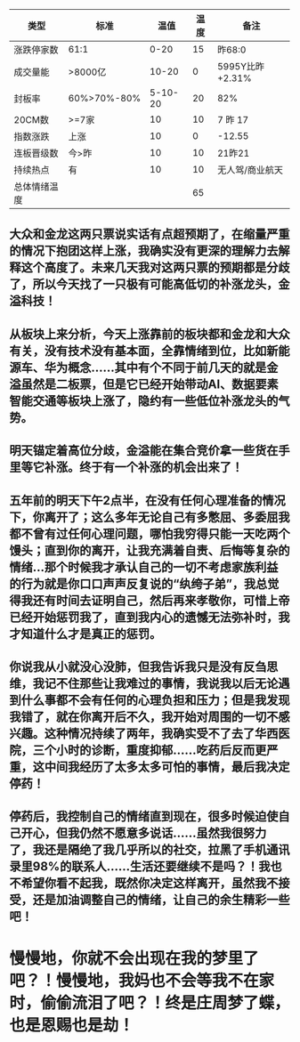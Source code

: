 | 类型             | 标准          | 温值             | 温度   |  备注 |
|--------------|------------|--------------|--------|------ |
| 涨跌停家数   |    61:1    |0-20              |    15     |     昨68:0     |
| 成交量能      | >8000亿   | 10-20           |    0     |5995Y比昨+2.31%|
| 封板率          |60%>70%-80%|5-10-20   |    20     |82%               |
| 20CM数       |     >=7家    |   10             |     10    |       7 昨 17             |
| 指数涨跌      |  上涨          |  10               |       0   |         -12.55                  |
| 连板晋级数   |  今>昨       |  10               |     10    |       21昨21        |
| 持续热点       |   有           |   10              |      10  |       无人驾/商业航天      |
| 总体情绪温度 |                 |                    |     65   |

## 大众和金龙这两只票说实话有点超预期了，在缩量严重的情况下抱团这样上涨，我确实没有更深的理解力去解释这个高度了。未来几天我对这两只票的预期都是分歧了，所以今天找了一只极有可能高低切的补涨龙头，金溢科技！

## 从板块上来分析，今天上涨靠前的板块都和金龙和大众有关，没有技术没有基本面，全靠情绪到位，比如新能源车、华为概念……其中有个不同于前几天的就是金溢虽然是二板票，但是它已经开始带动AI、数据要素智能交通等板块上涨了，隐约有一些低位补涨龙头的气势。

## 明天锚定着高位分歧，金溢能在集合竞价拿一些货在手里等它补涨。终于有一个补涨的机会出来了！

## 五年前的明天下午2点半，在没有任何心理准备的情况下，你离开了；这么多年无论自己有多憋屈、多委屈我都不曾有过任何心理问题，哪怕我穷得只能一天吃两个馒头；直到你的离开，让我充满着自责、后悔等复杂的情绪…那个时候我才承认自己的一切不考虑家族利益的行为就是你口口声声反复说的“纨绔子弟”，我总觉得我还有时间去证明自己，然后再来孝敬你，可惜上帝已经开始惩罚我了，直到我内心的遗憾无法弥补时，我才知道什么才是真正的惩罚。

## 你说我从小就没心没肺，但我告诉我只是没有反刍思维，我记不住那些让我难过的事情，我说我以后无论遇到什么事都不会有任何的心理负担和压力；但是我发现我错了，就在你离开后不久，我开始对周围的一切不感兴趣。这种情况持续了两年，我确实受不了去了华西医院，三个小时的诊断，重度抑郁……吃药后反而更严重，这中间我经历了太多太多可怕的事情，最后我决定停药！

## 停药后，我控制自己的情绪直到现在，很多时候迫使自己开心，但我仍然不愿意多说话……虽然我很努力了，我还是隔绝了我几乎所以的社交，拉黑了手机通讯录里98%的联系人……生活还要继续不是吗？！我也不希望你看不起我，既然你决定这样离开，虽然我不接受，还是加油调整自己的情绪，让自己的余生精彩一些吧！

# 慢慢地，你就不会出现在我的梦里了吧？！慢慢地，我妈也不会等我不在家时，偷偷流泪了吧？！终是庄周梦了蝶，也是恩赐也是劫！